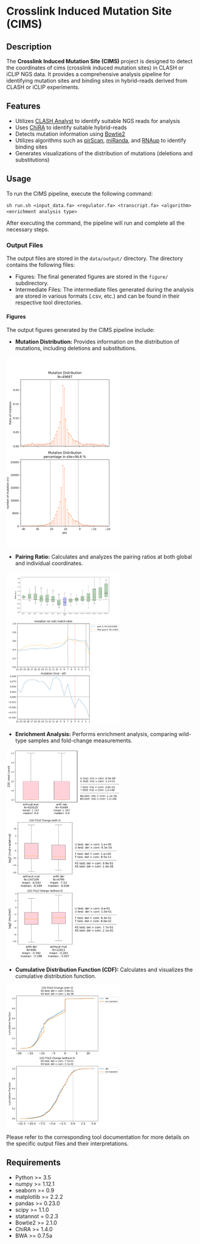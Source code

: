 # Crosslink Induced Mutation Site (CIMS)

## Description
The **Crosslink Induced Mutation Site (CIMS)** project is designed to detect the coordinates of cims (crosslink induced mutation sites) in CLASH or iCLIP NGS data. It provides a comprehensive analysis pipeline for identifying mutation sites and binding sites in hybrid-reads derived from CLASH or iCLIP experiments.

## Features
- Utilizes [CLASH Analyst](https://cosbi7.ee.ncku.edu.tw/CLASHanalyst/input/) to identify suitable NGS reads for analysis
- Uses [ChiRA](https://github.com/pavanvidem/chira) to identify suitable hybrid-reads
- Detects mutation information using [Bowtie2](https://bowtie-bio.sourceforge.net/bowtie2/manual.shtml)
- Utilizes algorithms such as [pirScan](http://cosbi4.ee.ncku.edu.tw/pirScan/), [miRanda](https://bioweb.pasteur.fr/packages/pack@miRanda@3.3a), and [RNAup](https://github.com/ViennaRNA/ViennaRNA) to identify binding sites
- Generates visualizations of the distribution of mutations (deletions and substitutions)

## Usage
To run the CIMS pipeline, execute the following command:
```
sh run.sh <input_data.fa> <regulator.fa> <transcript.fa> <algorithm> <enrichment analysis type>
```
After executing the command, the pipeline will run and complete all the necessary steps.

### Output Files
The output files are stored in the `data/output/` directory. The directory contains the following files:
- Figures: The final generated figures are stored in the `figure/` subdirectory.
- Intermediate Files: The intermediate files generated during the analysis are stored in various formats (.csv, etc.) and can be found in their respective tool directories.

#### Figures
The output figures generated by the CIMS pipeline include:

- **Mutation Distribution:** Provides information on the distribution of mutations, including deletions and substitutions.
<img src="examples/fig/distribution.png" width=300 />

- **Pairing Ratio:** Calculates and analyzes the pairing ratios at both global and individual coordinates.
<img src="examples/fig/pairing_ratio.png" width=300 />
<img src="examples/fig/pairing_ratio_at_position.png" width=300 />

- **Enrichment Analysis:** Performs enrichment analysis, comparing wild-type samples and fold-change measurements.
<img src="examples/fig/22G.png" width=300 />
<img src="examples/fig/fold_change.png" width=300 />

- **Cumulative Distribution Function (CDF):** Calculates and visualizes the cumulative distribution function.
<img src="examples/fig/fold_change_CDF.png" width=300 />

Please refer to the corresponding tool documentation for more details on the specific output files and their interpretations.

## Requirements
- Python >= 3.5
- numpy >= 1.12.1
- seaborn >= 0.9
- matplotlib >= 2.2.2
- pandas >= 0.23.0
- scipy >= 1.1.0
- statannot = 0.2.3
- Bowtie2 >= 2.1.0
- ChiRA >= 1.4.0
- BWA >= 0.7.5a
